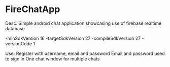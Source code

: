 # FireChatApp

Desc:
Simple android chat application showcasing use of firebase realtime database

-minSdkVersion 16
-targetSdkVersion 27
-compileSdkVersion 27
-versionCode 1

Use:
Register with username, email and password 
Email and password used to sign in
One chat window for multiple chats
